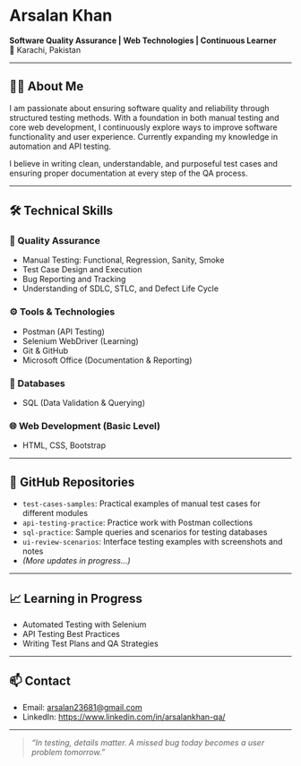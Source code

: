 # Arsalan Khan

**Software Quality Assurance | Web Technologies | Continuous Learner**  
📍 Karachi, Pakistan  

---

## 👨‍💻 About Me

I am passionate about ensuring software quality and reliability through structured testing methods. With a foundation in both manual testing and core web development, I continuously explore ways to improve software functionality and user experience. Currently expanding my knowledge in automation and API testing.

I believe in writing clean, understandable, and purposeful test cases and ensuring proper documentation at every step of the QA process.

---

## 🛠️ Technical Skills

### 🧪 Quality Assurance
- Manual Testing: Functional, Regression, Sanity, Smoke  
- Test Case Design and Execution  
- Bug Reporting and Tracking  
- Understanding of SDLC, STLC, and Defect Life Cycle  

### ⚙️ Tools & Technologies
- Postman (API Testing)  
- Selenium WebDriver (Learning)  
- Git & GitHub  
- Microsoft Office (Documentation & Reporting)

### 💾 Databases
- SQL (Data Validation & Querying)

### 🌐 Web Development (Basic Level)
- HTML, CSS, Bootstrap  

---

## 📂 GitHub Repositories

- `test-cases-samples`: Practical examples of manual test cases for different modules  
- `api-testing-practice`: Practice work with Postman collections  
- `sql-practice`: Sample queries and scenarios for testing databases  
- `ui-review-scenarios`: Interface testing examples with screenshots and notes  
- *(More updates in progress...)*

---

## 📈 Learning in Progress

- Automated Testing with Selenium  
- API Testing Best Practices  
- Writing Test Plans and QA Strategies  

---

## 📫 Contact

- Email: arsalan23681@gmail.com  
- LinkedIn: https://www.linkedin.com/in/arsalankhan-qa/

---

> *“In testing, details matter. A missed bug today becomes a user problem tomorrow.”*
